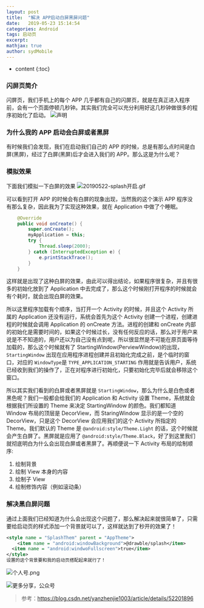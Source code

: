 ```yaml
---
layout: post
title:  "解决 APP启动白屏黑屏问题"
date:   2019-05-23 15:14:54
categories: Android
tags: 启动页
excerpt: 
mathjax: true
author: sydMobile
---
```

* content
{:toc}














### 闪屏页简介

闪屏页，我们手机上的每个 APP 几乎都有自己的闪屏页，就是在真正进入程序前，会有一个页面停顿几秒钟。其实我们完全可以充分利用好这几秒钟做很多的程序初始化了启动。
![声明](https://upload-images.jianshu.io/upload_images/6737388-b2bbd7f2d75c11cd.png?imageMogr2/auto-orient/strip%7CimageView2/2/w/1240)


### 为什么我的 APP 启动会白屏或者黑屏

有时候我们会发现，我们在启动我们自己的 APP 的时候，总是有那么点时间是白屏(黑屏)，经过了白屏(黑屏)后才会进入我们的 APP。那么这是为什么呢？

### 模拟效果

下面我们模拟一下白屏的效果
![20190522-splash开启.gif](https://upload-images.jianshu.io/upload_images/6737388-dbf3378716f3da3e.gif?imageMogr2/auto-orient/strip)

可以看到打开 APP 的时候会有白屏的现象出现，当然我的这个演示 APP 程序没有那么复杂，因此我为了实现这种效果，就在 Application 中做了个睡眠。

```java
    @Override
    public void onCreate() {
        super.onCreate();
        myApplication = this;
        try {
            Thread.sleep(2000);
        } catch (InterruptedException e) {
            e.printStackTrace();
        }
    }
```

这样就是出现了这种白屏的效果，由此可以得出结论，如果程序很复杂，并且有很多的初始化放到了 Application 中去完成了，那么这个时候刚打开程序的时候就会有个耗时，就会出现白屏的效果。

所以这里程序加载有个顺序，当打开一个 Activity 的时候，并且这个 Activity 所属的 Application 还没有运行，系统会首先为这个 Activity 创建一个进程，创建进程的时候就会调用 Application 的 onCreate 方法。进程的创建和 onCreate 内部的初始化是需要时间的，如果这个时候过长，没有任何反应的话，那么对于用户来说是不不知道的，用户还以为自己没有点到呢，所以很显然是不可能在原页面等待加载的，那么这个时候就有了 StartingWindow(PerviewWindow)的出现，`StartingWindow` 出现在应用程序进程创建并且初始化完成之前，是个临时的窗口，对应的 `WindowType`是 `TYPE_APPLICATION_STARTING` 作用就是告诉用户，系统已经收到我们的操作了，正在对程序进行初始化，只要初始化完毕后就会移除这个窗口。

所以其实我们看到的白屏或者黑屏就是 `StartingWindow`，那么为什么是白色或者黑色呢？我们一般都会给我们的 Application 和 Activity 设置 Theme，系统就会根据我们所设置的 Theme 来决定 StartingWindow 的颜色。我们都知道 Window 布局的顶层是 DecorView，而 StaringWindow 显示的是一个空的 DecorView，只是这个 DecorView 会应用我们的这个 Activity 所指定的 Theme。我们默认的 Theme 是 `@android:style/Theme.Light` 的话，这个时候就会产生白屏了。黑屏就是应用了 `@android:style/Theme.Black`，好了到这里我们就彻底明白为什么会出现白屏或者黑屏了。再顺便说一下 Activity 布局的绘制顺序:

1. 绘制背景
2. 绘制 View 本身的内容
3. 绘制子 View 
4. 绘制修饰内容（例如滚动条）

### 解决黑白屏问题

通过上面我们已经知道为什么会出现这个问题了，那么解决起来就很简单了，只需要给启动页的样式添加一个背景就可以了，这样就达到了秒开的效果了！

```xml
<style name = "SplashThem" parent = "AppTheme">
	<item name = "android:windowBackground">@drawble/splash</item>
  <item name = "android:windwoFullscreen">true</item>
</style>
设置的这个背景要和我的启动页搭配起来就行了！
```
![个人号.png](https://upload-images.jianshu.io/upload_images/6737388-6e815c3a5818dfe6.png?imageMogr2/auto-orient/strip%7CimageView2/2/w/1240)

![更多分享，公众号](http://upload-images.jianshu.io/upload_images/6737388-1eca35c3d7e04a1e?imageMogr2/auto-orient/strip%7CimageView2/2/w/1240)    

> 参考：https://blog.csdn.net/yanzhenjie1003/article/details/52201896